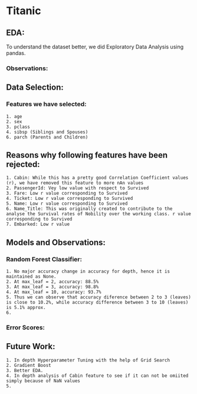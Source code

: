 # Titanic

## EDA:
  To understand the dataset better, we did Exploratory Data Analysis using pandas.
  ### Observations:
  

## Data Selection:
  ### Features we have selected: 
    1. age
    2. sex
    3. pclass
    4. sibsp (Siblings and Spouses)
    6. parch (Parents and Children)
    

##  Reasons why following features have been rejected:
    1. Cabin: While this has a pretty good Correlation Coefficient values (r), we have removed this feature to more nAn values
    2. PassengerId: Vey low value with respect to Survived
    3. Fare: Low r value corresponding to Survived
    4. Ticket: Low r value corresponding to Survived
    5. Name: Low r value corresponding to Survived
    6. Name_Title: This was originally created to contribute to the analyse the Survival rates of Nobility over the working class. r value corresponding to Survived
    7. Embarked: Low r value

## Models and Observations:
  ### Random Forest Classifier:
    1. No major accuracy change in accuracy for depth, hence it is maintained as None.
    2. At max_leaf = 2, accuracy: 88.5%
    3. At max_leaf = 3, accuracy: 98.8%
    4. At max_leaf = 10, accuracy: 93.7%
    5. Thus we can observe that accuracy diference between 2 to 3 (leaves) is close to 10.2%, while accuracy difference between 3 to 10 (leaves) is 5.1% approx.
    6. 
    
   ### Error Scores:
   
  ## Future Work:
    1. In depth Hyperparameter Tuning with the help of Grid Search
    2. Gradient Boost
    3. Better EDA.
    4. In depth analysis of Cabin feature to see if it can not be omiited simply because of NaN values
    5. 

